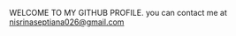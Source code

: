 WELCOME TO MY GITHUB PROFILE. you can contact me at nisrinaseptiana026@gmail.com

<!---
nadanisrina/nadanisrina is a ✨ special ✨ repository because its `README.md` (this file) appears on your GitHub profile.
You can click the Preview link to take a look at your changes.
--->

